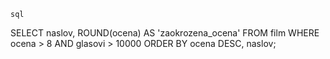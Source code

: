     sql
SELECT naslov, ROUND(ocena) AS 'zaokrozena_ocena'
FROM film
WHERE ocena > 8 AND glasovi > 10000
ORDER BY ocena DESC, naslov;
